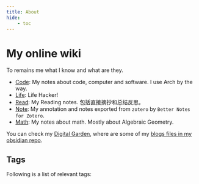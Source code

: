 ```yaml
---
title: About
hide:
    - toc
---
```


# My online wiki

To remains me what I know and what are they.

- [Code](/wiki/code/index): My notes about code, computer and software. I use Arch by the way.
- [Life](/wiki/life/index): Life Hacker!
- [Read](/wiki/read/index): My Reading notes. 包括直接摘抄和总结反思。
- [Note](/wiki/zotero/index): My annotation and notes exported from `zotero` by `Better Notes for Zotero`.
- [Math](/wiki/math/index): My notes about math. Mostly about Algebraic Geometry.

You can check my [Digital Garden](https://hiraeth-dg.netlify.app/), where are some of my [blogs files in my obsidian repo](/wiki/code/blogs).

## Tags

Following is a list of relevant tags:

<!-- material/tags -->
